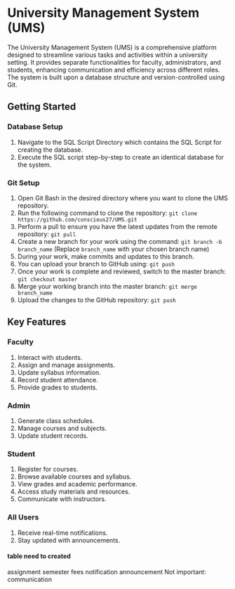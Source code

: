 # University Management System (UMS)

The University Management System (UMS) is a comprehensive platform designed to streamline various tasks and activities within a university setting. It provides separate functionalities for faculty, administrators, and students, enhancing communication and efficiency across different roles. The system is built upon a database structure and version-controlled using Git.

## Getting Started

### Database Setup

1. Navigate to the SQL Script Directory which contains the SQL Script for creating the database.
2. Execute the SQL script step-by-step to create an identical database for the system.

### Git Setup

1. Open Git Bash in the desired directory where you want to clone the UMS repository.
2. Run the following command to clone the repository: `git clone https://github.com/conscious27/UMS.git`
3. Perform a pull to ensure you have the latest updates from the remote repository: `git pull`
4. Create a new branch for your work using the command: `git branch -b branch_name` (Replace `branch_name` with your chosen branch name)
5. During your work, make commits and updates to this branch.
6. You can upload your branch to GitHub using: `git push`
7. Once your work is complete and reviewed, switch to the master branch: `git checkout master`
8. Merge your working branch into the master branch: `git merge branch_name`
9. Upload the changes to the GitHub repository: `git push`

## Key Features

### Faculty

1. Interact with students.
2. Assign and manage assignments.
3. Update syllabus information.
4. Record student attendance.
5. Provide grades to students.

### Admin

1. Generate class schedules.
2. Manage courses and subjects.
3. Update student records.

### Student

1. Register for courses.
2. Browse available courses and syllabus.
3. View grades and academic performance.
4. Access study materials and resources.
5. Communicate with instructors.

### All Users

1. Receive real-time notifications.
2. Stay updated with announcements.


#### table need to created
assignment
semester
fees
notification
announcement
Not important: communication
